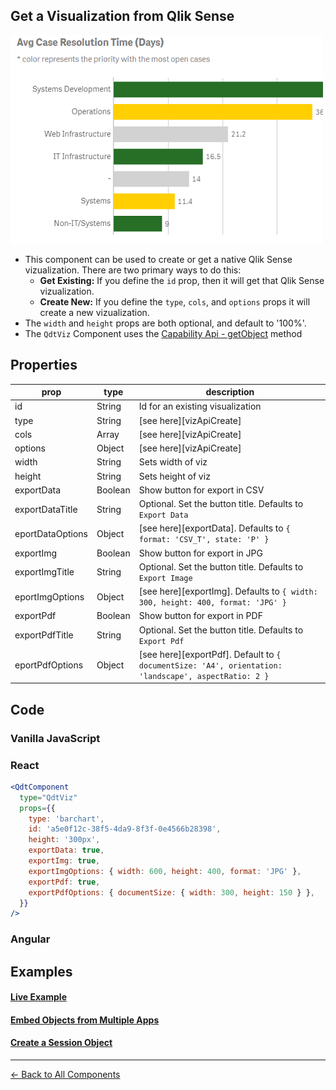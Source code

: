 ## Get a Visualization from Qlik Sense

![QdtViz](../assets/embedded.png?raw=true "QdtViz")

- This component can be used to create or get a native Qlik Sense vizualization. There are two primary ways to do this:
  - **Get Existing:** If you define the `id` prop, then it will get that Qlik Sense vizualization.
  - **Create New:** If you define the `type`, `cols`, and `options` props it will create a new vizualization. 
- The `width` and `height` props are both optional, and default to '100%'.
- The `QdtViz` Component uses the [Capability Api - getObject](https://help.qlik.com/en-US/sense-developer/November2019/Subsystems/APIs/Content/Sense_ClientAPIs/CapabilityAPIs/AppAPI/getObject-method.htm)
method

## Properties

 prop             | type          | description   |
| ---------------- | ------------- | ------------- |
| id               | String        | Id for an existing visualization |
| type             | String        | [see here][vizApiCreate] |
| cols             | Array         | [see here][vizApiCreate] |
| options          | Object        | [see here][vizApiCreate] |
| width            | String        | Sets width of viz |
| height           | String        | Sets height of viz |
| exportData       | Boolean       | Show button for export in CSV |
| exportDataTitle  | String        | Optional. Set the button title. Defaults to `Export Data`  |
| eportDataOptions | Object        | [see here][exportData]. Defaults to `{ format: 'CSV_T', state: 'P' }` |
| exportImg        | Boolean       | Show button for export in JPG |
| exportImgTitle   | String        | Optional. Set the button title. Defaults to `Export Image`  |
| eportImgOptions  | Object        | [see here][exportImg]. Defaults to `{ width: 300, height: 400, format: 'JPG' }` |
| exportPdf        | Boolean       | Show button for export in PDF |
| exportPdfTitle   | String        | Optional. Set the button title. Defaults to `Export Pdf`  |
| eportPdfOptions  | Object        | [see here][exportPdf]. Default to `{ documentSize: 'A4', orientation: 'landscape', aspectRatio: 2 }` |       |

## Code

### Vanilla JavaScript

### React

```jsx
<QdtComponent
  type="QdtViz"
  props={{
    type: 'barchart',
    id: 'a5e0f12c-38f5-4da9-8f3f-0e4566b28398',
    height: '300px',
    exportData: true,
    exportImg: true,
    exportImgOptions: { width: 600, height: 400, format: 'JPG' },
    exportPdf: true,
    exportPdfOptions: { documentSize: { width: 300, height: 150 } },
  }}
/>
```

### Angular



## Examples


#### [Live Example](https://qdt-apps.qlik.com/qdt-components/react/#/embed-object)

#### [Embed Objects from Multiple Apps](https://qdt-apps.qlik.com/qdt-components/react/#/embed-object-multi-app)

#### [Create a Session Object](https://qdt-apps.qlik.com/qdt-components/react/#/session-object)

---

[← Back to All Components](https://github.com/qlik-demo-team/qdt-components/tree/more-docs#components)